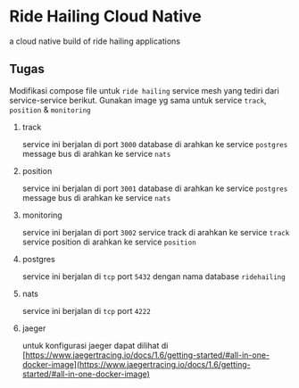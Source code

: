 # Ride Hailing Cloud Native

a cloud native build of ride hailing applications

## Tugas

Modifikasi compose file untuk `ride hailing` service mesh yang tediri dari service-service berikut. Gunakan image yg sama untuk service `track`, `position` & `monitoring`

1. track 

    service ini berjalan di port `3000`
    database di arahkan ke service `postgres`
    message bus di arahkan ke service `nats`

1. position

    service ini berjalan di port `3001`
    database di arahkan ke service `postgres`
    message bus di arahkan ke service `nats`

1. monitoring

    service ini berjalan di port `3002`
    service track di arahkan ke service `track`
    service position di arahkan ke service `position`

1. postgres

    service ini berjalan di `tcp` port `5432`
    dengan nama database `ridehailing`

1. nats
    
    service ini berjalan di `tcp` port `4222`

1. jaeger

    untuk konfigurasi jaeger dapat dilihat di 
    [https://www.jaegertracing.io/docs/1.6/getting-started/#all-in-one-docker-image](https://www.jaegertracing.io/docs/1.6/getting-started/#all-in-one-docker-image)